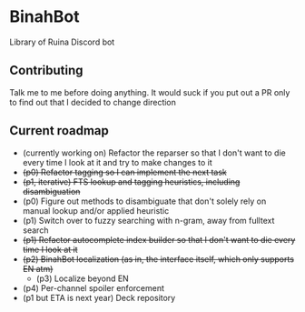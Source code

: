 # BinahBot

Library of Ruina Discord bot

## Contributing

Talk me to me before doing anything. It would suck if you put out a PR only to find out that I decided to change direction

## Current roadmap

- (currently working on) Refactor the reparser so that I don't want to die every time I look at it and try to make changes to it
- ~~(p0) Refactor tagging so I can implement the next task~~
- ~~(p1, iterative) FTS lookup and tagging heuristics, including disambiguation~~
- (p0) Figure out methods to disambiguate that don't solely rely on manual lookup and/or applied heuristic
- (p1) Switch over to fuzzy searching with n-gram, away from fulltext search
- ~~(p1) Refactor autocomplete index builder so that I don't want to die every time I look at it~~
- ~~(p2) BinahBot localization (as in, the interface itself, which only supports EN atm)~~
  - (p3) Localize beyond EN
- (p4) Per-channel spoiler enforcement
- (p1 but ETA is next year) Deck repository